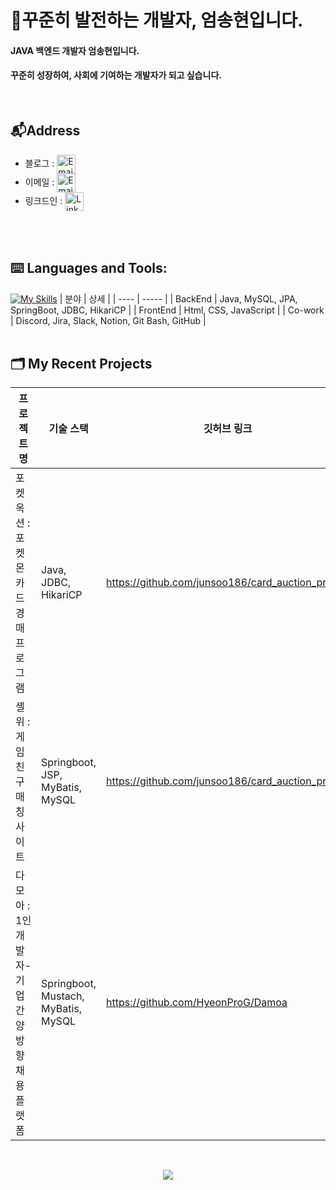 # 🫡꾸준히 발전하는 개발자, 엄송현입니다.  

#### JAVA  백엔드 개발자 엄송현입니다. 
#### 꾸준히 성장하여, 사회에 기여하는 개발자가 되고 싶습니다.

<br/>

## 📬Address
* 블로그 : <a href="https://whatsthatsound.tistory.com/" title="Blog"><img alt="Email"  src="https://img.shields.io/badge/website-f59042?style=for-the-badge&logo=About.me&logoColor=white" height="30" align="center"/></a>
* 이메일 : <a href="mailto:greenery3699@gmail.com" title="Email"><img alt="Email" src="https://img.shields.io/badge/Gmail-D14836?style=for-the-badge&logo=gmail&logoColor=white" height="30" align="center"/></a>
* 링크드인 : <a href="https://www.linkedin.com/in/%EC%86%A1%ED%98%84-%EC%97%84-ba715132b/"><img  alt="LinkedIn" title="LinkedIn" src="https://img.shields.io/static/v1?message=LinkedIn&logo=linkedin&label=&color=0077B5&logoColor=white&labelColor=&style=for-the-badge" height="30" align="center" /></a> 
<br/>
<br/>


## ⌨️ **Languages and Tools:**  
[![My Skills](https://skillicons.dev/icons?i=html,css,js,git,discord,eclipse,gradle,java,spring,github,vscode,postman)](#)
| 분야 | 상세 |
| ---- | ----- |
| BackEnd | Java, MySQL, JPA, SpringBoot, JDBC, HikariCP |
| FrontEnd | Html, CSS, JavaScript |
| Co-work | Discord, Jira, Slack, Notion, Git Bash, GitHub |
<br/>
<br/>


## 🗂️ My Recent Projects 
| 프로젝트 명 | 기술 스택 | 깃허브 링크 |
| ---- | ----- | ---- |
| 포켓 옥션 :  포켓몬 카드 경매 프로그램 | Java, JDBC, HikariCP | https://github.com/junsoo186/card_auction_project|
| 셸위 : 게임 친구 매칭 사이트 | Springboot, JSP, MyBatis, MySQL | https://github.com/junsoo186/card_auction_project|
| 다모아 : 1인 개발자-기업간 양방향 채용 플랫폼 | Springboot, Mustach, MyBatis, MySQL | https://github.com/HyeonProG/Damoa|



<br/>
<p align="center">
     <img src="https://capsule-render.vercel.app/api?type=waving&color=gradient&height=100&section=footer"/>
</p>
